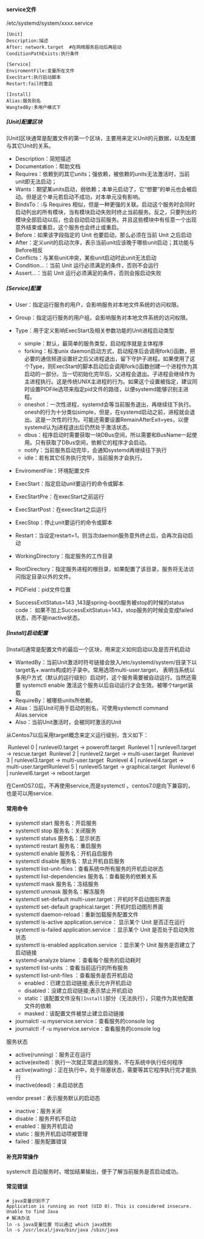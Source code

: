 #### service文件

/etc/systemd/system/xxxx.service

```
[Unit]
Description:描述
After: network.target  #在网络服务启动后再启动
ConditionPathExists:执行条件

[Service]
EnviromentFile:变量所在文件
ExecStart:执行启动脚本
Restart:fail时重启

[Install]
Alias:服务别名
WangtedBy:多用户模式下
```

##### [Unit]配置区块

[Unit]区块通常是配置文件的第一个区块，主要用来定义Unit的元数据，以及配置与其它Unit的关系。

* Description：简短描述
* Documentation：帮助文档
* Requires：依赖到的其它units；强依赖，被依赖的units无法激活时，当前unit即无法启动；
* Wants：期望某units启动，弱依赖；本单元启动了，它“想要”的单元也会被启动。但是这个单元若启动不成功，对本单元没有影响。
* BindsTo：:与 Requires 相似，但是一种更强的关联。启动这个服务时会同时启动列出的所有模块，当有模块启动失败时终止当前服务。反之，只要列出的模块全部启动以后，也会自动启动当前服务。并且这些模块中有任意一个出现意外结束或重启，这个服务也会终止或重启。
* Before：如果该字段指定的 Unit 也要启动，那么必须在当前 Unit 之后启动
* After：定义unit的启动次序，表示当前unit应该晚于哪些unit启动；其功能与Before相反
* Conflicts：与某些unit冲突，某些unit启动时此unit无法启动
* Condition...：当前 Unit 运行必须满足的条件，否则不会运行
* Assert...：当前 Unit 运行必须满足的条件，否则会报启动失败



##### [Service]配置

* User：指定运行服务的用户，会影响服务对本地文件系统的访问权限。

* Group：指定运行服务的用户组，会影响服务对本地文件系统的访问权限。

* Type：用于定义影响ExecStart及相关参数功能的Unit进程启动类型

  * simple：默认，最简单的服务类型，启动程序就是主体程序
  * forking：标准unix daemon启动方式，启动程序后会调用fork()函数，把必要的通信频道设置好之后父进程退出，留下守护子进程。如果使用了这个Type，则ExecStart的脚本启动后会调用fork()函数创建一个进程作为其启动的一部分。当一切初始化完毕后，父进程会退出。子进程会继续作为主进程执行。这是传统UNIX主进程的行为。如果这个设置被指定，建议同时设置PIDFile选项来指定pid文件的路径，以便systemd能够识别主进程。
  * oneshot：一次性进程，systemd会等当前服务退出，再继续往下执行。onesh的行为十分类似simple，但是，在systemd启动之前，进程就会退出。这是一次性的行为。可能还需要设置RemainAfterExit=yes，以便systemd认为j进程退出后仍然处于激活状态。
  * dbus：程序启动时需要获取一块DBus空间，所以需要和BusName一起使用。只有获取了DBus空间，依赖它的程序才会启动。
  * notify：当前服务启动完毕，会通知systemd再继续往下执行
  * idle：若有其它任务执行完毕，当前服务才会执行。
  
* EnviromentFile：环境配置文件

* ExecStart：指定启动unit要运行的命令或脚本

* ExecStartPre：在execStart之前运行

* ExecStartPost：在execStart之后运行

* ExecStop：停止unit要运行的命令或脚本

* Restart：当设定restart=1，则当次daemon服务意外终止后，会再次自动启动

* WorkingDirectory：指定服务的工作目录

* RootDirectory：指定服务进程的根目录，如果配置了该目录，服务将无法访问指定目录以外的文件。

* PIDField：pid文件位置

* SuccessExitStatus=143 ,143是spring-boot服务被stop的时候的status code：  如果不加上SuccessExitStatus=143，stop服务的时候会变成failed状态，而不是inactive状态。

  



##### [Install]启动配置

[Install]通常是配置文件的最后一个区块，用来定义如何启动以及是否开机启动

* WantedBy：当前Unit激活时符号链接会放入/etc/systemd/system/目录下以target名+.wants构成的子录中。常用选项multi-user.target， 表明当系统以多用户方式（默认的运行级别）启动时，这个服务需要被自动运行。当然还需要 systemctl enable 激活这个服务以后自动运行才会生效。被哪个target装载
* RequireBy：被哪些units所依赖。
* Alias：当前Unit可用于启动的别名，可使用systemctl command Alias.service
* Also：当前Unit激活时，会被同时激活的Unit

从Centos7以后采用target概念来定义运行级别，含义如下：

​	Runlevel 0           |    runlevel0.target -> poweroff.target
​	Runlevel 1           |    runlevel1.target -> rescue.target
​	Runlevel 2           |    runlevel2.target -> multi-user.target
​	Runlevel 3           |    runlevel3.target -> multi-user.target
​	Runlevel 4           |    runlevel4.target -> multi-user.target
​	Runlevel 5           |    runlevel5.target -> graphical.target
​	Runlevel 6           |    runlevel6.target -> reboot.target







在CentOS7.0后，不再使用service,而是systemctl 。centos7.0是向下兼容的，也是可以用service.





#### 常用命令

* systemctl start 服务名：开启服务
* systemctl stop 服务名：关闭服务
* systemctl status 服务名：显示状态
* systemctl restart 服务名：重启服务
* systemctl enable 服务名：开机自启服务
* systemctl disable 服务名：禁止开机自启服务
* systemctl list-unit-files：查看系统中所有服务的开机启动状态
* systemctl list-dependencies 服务名：查看服务的依赖关系
* systemctl mask 服务名：冻结服务
* systemctl unmask 服务名：解冻服务
* systemctl set-default multi-user.target：开机时不启动图形界面
* systemctl set-default graphical.target：开机时启动图形界面
* systemctl daemon-reload：重新加载服务配置文件
* systemctl is-active application.service： 显示某个 Unit 是否正在运行
* systemctl is-failed application.service ：显示某个 Unit 是否处于启动失败状态
* systemctl is-enabled application.service ：显示某个 Unit 服务是否建立了启动链接
* systemd-analyze blame ：查看每个服务的启动耗时
* systemctl list-units ：查看当前运行的所有服务 
* systemctl list-unit-files ：查看服务是否开机启动
  * enabled：已建立启动链接;表示允许开机启动
  * disabled：没建立启动链接;表示禁止开机启动
  * static：该配置文件没有`[Install]`部分（无法执行），只能作为其他配置文件的依赖
  * masked：该配置文件被禁止建立启动链接
* journalctl -u myservice.service：查看服务的console log
* journalctl -f -u myservice.service：查看服务的console log



服务状态

* active(running)：服务正在运行
* active(exited)：执行一次就正常退出的服务，不在系统中执行任何程序
* active(waiting)：正在执行中，处于阻塞状态，需要等其它程序执行完才能执行
* inactive(dead)：未启动状态 

vendor preset：表示服务默认的启动态

* inactive：服务关闭
* disable：服务开机不启动
* enabled：服务开机启动
* static：服务开机启动项被管理
* failed：服务配置错误



####  补充异常操作

systemclt 启动服务时，增加结果输出，便于了解当前服务是否启动成功。



#### 常见错误

```
# java变量识别不了
Application is running as root (UID 0). This is considered insecure.
Unable to find Java
# 解决办法
ln -s java变量位置 可以通过 which java找到
ln -s /usr/local/java/bin/java /sbin/java
```

